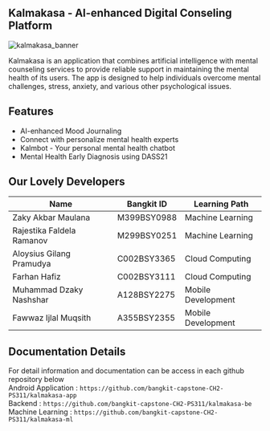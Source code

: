 ## Kalmakasa - AI-enhanced Digital Conseling Platform

![kalmakasa_banner](https://github.com/bangkit-capstone-CH2-PS311/.github/assets/97614270/494b3dbc-0da7-4202-b2f0-71bd07b12d4d)

Kalmakasa is an application that combines artificial intelligence with mental counseling services to provide reliable support in maintaining the mental health of its users. The app is designed to help individuals overcome mental challenges, stress, anxiety, and various other psychological issues.

## Features

- AI-enhanced Mood Journaling
- Connect with personalize mental health experts
- Kalmbot - Your personal mental health chatbot
- Mental Health Early Diagnosis using DASS21

## Our Lovely Developers

| Name  | Bangkit ID | Learning Path |
| ------------- | ------------- | ------------- |
| Zaky Akbar Maulana | M399BSY0988 | Machine Learning |
| Rajestika Faldela Ramanov | M299BSY0251 | Machine Learning |
| Aloysius Gilang Pramudya | C002BSY3365 | Cloud Computing |
| Farhan Hafiz | C002BSY3111 | Cloud Computing |
| Muhammad Dzaky Nashshar | A128BSY2275 | Mobile Development |
| Fawwaz Ijlal Muqsith | A355BSY2355| Mobile Development |

## Documentation Details

For detail information and documentation can be access in each github repository below <br/>
Android Application : `https://github.com/bangkit-capstone-CH2-PS311/kalmakasa-app` <br/>
Backend : `https://github.com/bangkit-capstone-CH2-PS311/kalmakasa-be` <br/>
Machine Learning : `https://github.com/bangkit-capstone-CH2-PS311/kalmakasa-ml`

